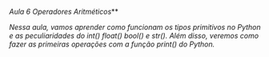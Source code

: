 _Aula 6 Operadores Aritméticos_**

*Nessa aula, vamos aprender como funcionam os tipos primitivos no Python e as peculiaridades do int() float() bool() e str(). Além disso, veremos como fazer as primeiras operações com a função print() do Python.*
